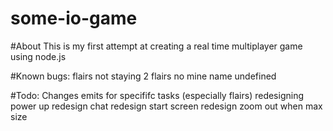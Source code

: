 # some-io-game

#About
This is my first attempt at creating a real time multiplayer game using node.js

#Known bugs:
flairs not staying 
2 flairs no mine
name undefined

#Todo:
Changes emits for specififc tasks (especially flairs)
redesigning
power up redesign
chat redesign
start screen redesign
zoom out when max size
